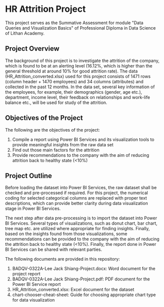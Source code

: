 # HR Attrition Project

This project serves as the Summative Assessment for module "Data Queries and Visualization Basics" of Professional Diploma in Data Science of Lithan Academy.

## Project Overview
The background of this project is to investigate the attrition of the company, which is found to be at an alerting level (16.12%, which is higher than the general threshold at around 10% for good attrition rate). The data (HR_Attrition_converted.xlsx) used for this project consists of 1471 rows (column header + 1470 employees) and 34 columns (attributes) and collected in the past 12 months. In the data set, several key information of the employees, for example, their demographics (gender, age etc.), department, income level, their feedback on relationships and work-life balance etc., will be used for study of the attrition.

## Objectives of the Project
The following are the objectives of the project:
   1. Compile a report using Power BI Services and its visualization tools to provide meaningful insights from the raw data set
   2. Find out those main factors for the attrition
   3. Provide recommendations to the company with the aim of reducing attrition back to healthy state (<10%)

## Project Outline
Before loading the dataset into Power BI Services, the raw dataset shall be checked and pre-processed if required. For this project, the numerical coding for selected categorical columns are replaced with proper text descriptions, which can provide better clarity during data visualization stage in Power BI Services.

The next step after data pre-processing is to import the dataset into Power BI Services. Several types of visualizations, such as donut chart, bar chart, tree map etc. are utilized where appropriate for finding insights. Finally, based on the insights found from those visualizations, some recommendations can be provided to the company with the aim of reducing the attrition back to healthy state (<10%). Finally, the report done in Power BI Services can be shared with relevant parties.

The following documents are provided in this repository:
   1. BADQV-0322A-Lee Jack Shiang-Project.docx: Word document for the project report
   2. BADQV-0322A-Lee Jack Shiang-Project.pdf: PDF document for the Power BI Service report
   3. HR_Attrition_converted.xlsx: Excel document for the dataset
   4.	chart-chooser-cheat-sheet: Guide for choosing appropriate chart type for data visualization
